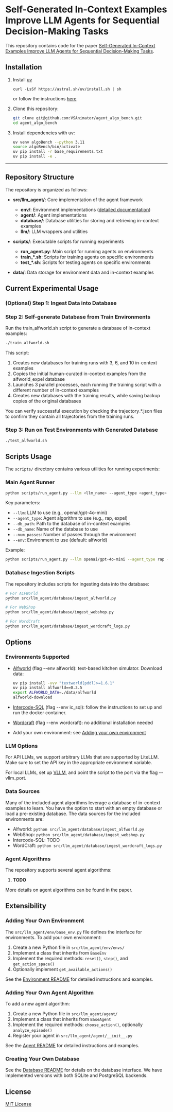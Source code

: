 # Self-Generated In-Context Examples Improve LLM Agents for Sequential Decision-Making Tasks

This repository contains code for the paper [Self-Generated In-Context Examples Improve LLM Agents for Sequential Decision-Making Tasks](https://arxiv.org/abs/2505.00234). 

## Installation

1. Install [uv](https://docs.astral.sh/uv/)

    ```
    curl -LsSf https://astral.sh/uv/install.sh | sh
    ```

    or follow the instructions [here](https://docs.astral.sh/uv/getting-started/installation/)

2. Clone this repository: 
    ```bash
    git clone git@github.com:VSAnimator/agent_algo_bench.git
    cd agent_algo_bench
    ```

3. Install dependencies with uv:

    ```bash
    uv venv algoBench --python 3.11
    source algoBench/bin/activate
    uv pip install -r base_requirements.txt
    uv pip install -e .
    ```

---

## Repository Structure

The repository is organized as follows:

- **src/llm_agent/**: Core implementation of the agent framework
  - **env/**: Environment implementations ([detailed documentation](src/llm_agent/env/README.md))
  - **agent/**: Agent implementations
  - **database/**: Database utilities for storing and retrieving in-context examples
  - **llm/**: LLM wrappers and utilities

- **scripts/**: Executable scripts for running experiments
  - **run_agent.py**: Main script for running agents on environments
  - **train_*.sh**: Scripts for training agents on specific environments
  - **test_*.sh**: Scripts for testing agents on specific environments

- **data/**: Data storage for environment data and in-context examples

## Current Experimental Usage

### (Optional) Step 1: Ingest Data into Database

### Step 2: Self-generate Database from Train Environments

Run the train_alfworld.sh script to generate a database of in-context examples:

```bash
./train_alfworld.sh
```

This script:
1. Creates new databases for training runs with 3, 6, and 10 in-context examples
2. Copies the initial human-curated in-context examples from the alfworld_expel database
3. Launches 3 parallel processes, each running the training script with a different number of in-context examples
4. Creates new databases with the training results, while saving backup copies of the original databases

You can verify successful execution by checking the trajectory_*.json files to confirm they contain all trajectories from the training runs.

### Step 3: Run on Test Environments with Generated Database

```bash
./test_alfworld.sh
```

## Scripts Usage

The `scripts/` directory contains various utilities for running experiments:

### Main Agent Runner

```bash
python scripts/run_agent.py --llm <llm_name> --agent_type <agent_type> --db_path <database_path> --db_name <database_name> --num_passes <num_passes>
```

Key parameters:
- `--llm`: LLM to use (e.g., openai/gpt-4o-mini)
- `--agent_type`: Agent algorithm to use (e.g., rap, expel)
- `--db_path`: Path to the database of in-context examples
- `--db_name`: Name of the database to use
- `--num_passes`: Number of passes through the environment
- `--env`: Environment to use (default: alfworld)

Example:
```bash
python scripts/run_agent.py --llm openai/gpt-4o-mini --agent_type rap --db_path /data/rl/clone_test/data/alfworld_expel/learning.db --db_name expel_rap_testonly --num_passes 1
```

### Database Ingestion Scripts

The repository includes scripts for ingesting data into the database:

```bash
# For ALFWorld
python src/llm_agent/database/ingest_alfworld.py

# For WebShop
python src/llm_agent/database/ingest_webshop.py

# For WordCraft
python src/llm_agent/database/ingest_wordcraft_logs.py
```

## Options

### Environments Supported

- [Alfworld](https://github.com/alfworld/alfworld) (flag --env alfworld): text-based kitchen simulator. Download data:
    ```bash
    uv pip install -vvv "textworld[pddl]>=1.6.1"
    uv pip install alfworld==0.3.5
    export ALFWORLD_DATA=./data/alfworld
    alfworld-download
    ```

- [Intercode-SQL](https://github.com/princeton-nlp/intercode) (flag --env ic_sql): follow the instructions to set up and run the docker container. 

- [Wordcraft](https://github.com/minqi/wordcraft) (flag --env wordcraft): no additional installation needed

- Add your own environment: see [Adding your own environment](#adding-your-own-environment)

### LLM Options

For API LLMs, we support arbitrary LLMs that are supported by LiteLLM. Make sure to set the API key in the appropriate environment variable.

For local LLMs, set up [VLLM](https://github.com/vllm-project/vllm), and point the script to the port via the flag --vllm_port.

### Data Sources

Many of the included agent algorithms leverage a database of in-context examples to learn. You have the option to start with an empty database or load a pre-existing database. The data sources for the included environments are:

- Alfworld: ```python src/llm_agent/database/ingest_alfworld.py```
- WebShop: ```python src/llm_agent/database/ingest_webshop.py```
- Intercode-SQL: TODO
- WordCraft: ```python src/llm_agent/database/ingest_wordcraft_logs.py```

### Agent Algorithms

The repository supports several agent algorithms:

1. **TODO**

More details on agent algorithms can be found in the paper.

## Extensibility

### Adding Your Own Environment

The `src/llm_agent/env/base_env.py` file defines the interface for environments. To add your own environment:

1. Create a new Python file in `src/llm_agent/env/envs/`
2. Implement a class that inherits from `BaseEnv`
3. Implement the required methods: `reset()`, `step()`, and `get_action_space()`
4. Optionally implement `get_available_actions()`

See the [Environment README](src/llm_agent/env/README.md) for detailed instructions and examples.

### Adding Your Own Agent Algorithm

To add a new agent algorithm:

1. Create a new Python file in `src/llm_agent/agent/`
2. Implement a class that inherits from `BaseAgent`
3. Implement the required methods: `choose_action()`, optionally `analyze_episode()`
4. Register your agent in `src/llm_agent/agent/__init__.py`

See the [Agent README](src/llm_agent/agent/README.md) for detailed instructions and examples.

### Creating Your Own Database

See the [Database README](src/llm_agent/database/README.md) for details on the database interface. We have implemented versions with both SQLite and PostgreSQL backends. 

## License

[MIT License](LICENSE)
